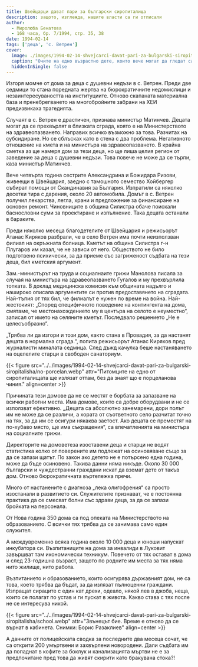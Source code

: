```yaml
---
title: Швейцарци дават пари за български сиропиталища
description: защото, изглежда, нашите власти са ги отписали
author: 
  - Миролюба Бенатова
  - 168 часа, бр. 7/1994, стр. 35, 38
date: 1994-02-14
tags: ['деца', 'с. Ветрен']
cover:
  image: ./images/1994-02-14-shvejcarci-davat-pari-za-bulgarski-siropitalisha/cover.webp
  caption: "Очите на едно възрастно дете, които вече могат да гледат само тъжно. Снимка: Борис Разаклиев"
  hiddenInSingle: false
---
```


Изгоря момче от дома за деца с душевни недъзи в с. Ветрен. Преди две седмици то стана поредната жертва на бюрократичните недомислици и незаинтересуваността на институциите. Отново скапаната материална база и пренебрегването на многобройните забрани на ХЕИ предизвикаха трагедията.

Случаят в с. Ветрен е драстичен, признава министър Матинчев. Децата могат да се прехвърлят в близката сграда, която е на Министерството на здравеопазването. Направих всичко възможно за това. Разчитах на субсидиране. Но се сблъсках като в стена с два проблема. Негативното отношение на кмета и на министъра на здравеопазването. В крайна сметка аз ще намеря дом за тези деца, но ще лиша целия регион от заведение за деца с душевни недъзи. Това повече не може да се търпи, каза министър Матинчев.

Вече четвърта година сестрите Александрина и Божидара Ризови, живеещи в Швейцария, заедно с тамошното семество Хойбергер събират помощи от Скандинавия за България. Изпратили са няколко десетки тира с дарения, около 20 автомобила. Домът в с. Ветрен получил лекарства, легла, храни и предложение за финансиране на основен ремонт. Чиновниците в община Силистра обаче поискали баснословни суми за проектиране и изпълнение. Така децата останали в бараките.

Преди няколко месеца благодетелите от Швейцария и режисьорът Атанас Киряков разбрали, че в село Ветрен има почти неизползван филиал на окръжната болница. Кметът на община Силистра г-н Плугаров им казал, че не зависи от него. Обществото не било подготвено психически, за да приеме със загриженост съдбата на тези деца, бил кметския аргумент.

Зам.-министърът на труда и социалнаите грижи Манолова писала за случая на министъра на здравеопазването Гугалов и му прехвърлила топката. В доклад медицинска комисия към общината надълго и нашироко описала аргументите си против предоставянето на сградата. Най-тъпия от тях бил, че филиалът е нужен по време на война. Най-жестокият: „Според специфичното поведение на контингента на дома, смятаме, че местонахождението му в центъра на селото е неуместно“, записал от името на селяните кметът. Последвало решението „Не е целесъобразно“.

„Трябва ли да изгори и този дом, както стана в Провадия, за да настанят децата в нормална сграда.“, попита режисьорът Атанас Киряков пред журналисти миналата седмица. След дъжд качулка беше настаняването на оцелелите старци в свободен санаториум.

{{< figure src="../../images/1994-02-14-shvejcarci-davat-pari-za-bulgarski-siropitalisha/no-porcelan.webp" attr="Питомците на едно от сиропиталищата ще излязат оттам, без да знаят що е порцеланова чиния." align=center >}}

Причината тези домове да не се местят е борбата за запазване на всички работни места. Има домове, които са добре оборудвани и не се използват ефективно. „Децата са абсолютно занемарени, дори полът им не може да се различи, а хората от съответното село разчитат точно на тях, за да им се осигури някаква заетост. Ако децата се преместят на по-хубаво място, ще има съкращения“, са впечатленията на министъра на социалните грижи.

Директорите на домоветеза изоставени деца и старци не водят статистика колко от поверените им подлежат на осиновяване също за да се запази щатът. По закон ако детето не е потърсено една година, може да бъде осиновено. Такива данни няма никъде. Около 30 000 български и чуждестранни граждани искат да вземат дете от такъв дом. Отново бюрократичната въртележка пречи.

Много от настанените с диагноза „лека олигофрения“ са просто изостанали в развитието си. Служителите признават, че е постоянна практика да се смесват болни със здрави деца, за да се запази бройката на персонала.

От Нова година 350 дома са под опеката на Министерството на образованието. С всички тях трябва да се занимава само един служител. 

А междувременно всяка година около 10 000 деца и юноши напускат инкубатора си. Възпитаниците на дома за инвалиди в Луковит завършват там икономически техникум. Повечето от тях остават в дома и след 23-годишна възраст, защото по родните им места за тях няма нито жилище, нито работа.

Възпитанието и образованието, които осигурява държавният дом, не са това, което трябва да бъдат, за да излязат пълноценни граждани. Изпращат сираците с един кат дрехи, одеало, някой лев в джоба, неща, които се полагат по устав и ги пускат в живота. Какво става с тях после не се интересува никой.

{{< figure src="../../images/1994-02-14-shvejcarci-davat-pari-za-bulgarski-siropitalisha/school.webp" attr="Звънецът бие. Време е отново да се върнат в кабинета. Снимки: Борис Разаклиев" align=center >}}

А данните от полицейската сводка за последните два месеца сочат, че са открити 200 умъртвени и захвърлени новородени. Дали съдбата им да попаднат в кофите за боклук и канализацията мъртви не е за предпочитане пред това да живят скирити като бракувана стока?!
